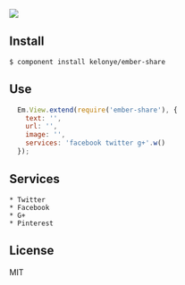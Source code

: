 ![](https://dl.dropbox.com/u/30162278/ember-share.png)


Install
---

    $ component install kelonye/ember-share


Use
---

```javascript
  Em.View.extend(require('ember-share'), {
    text: '',
    url: '',
    image: '',
    services: 'facebook twitter g+'.w()
  });
```

Services
---

    * Twitter
    * Facebook
    * G+
    * Pinterest

License
---

MIT